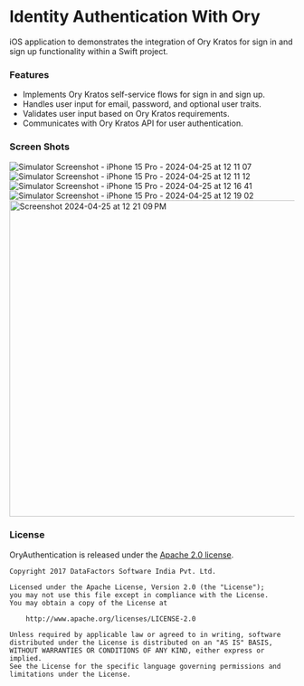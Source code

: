 # Identity Authentication With Ory
iOS application to demonstrates the integration of Ory Kratos for sign in and sign up functionality within a Swift project.

### Features
* Implements Ory Kratos self-service flows for sign in and sign up.
* Handles user input for email, password, and optional user traits.
* Validates user input based on Ory Kratos requirements.
* Communicates with Ory Kratos API for user authentication.

### Screen Shots


![Simulator Screenshot - iPhone 15 Pro - 2024-04-25 at 12 11 07](https://github.com/sandhil/OryAuthentication/assets/27997456/04b2b2d7-0e77-4982-9ae5-f2d0e3344658)
![Simulator Screenshot - iPhone 15 Pro - 2024-04-25 at 12 11 12](https://github.com/sandhil/OryAuthentication/assets/27997456/806346d5-3297-4093-b1e3-7b693826b17b)
![Simulator Screenshot - iPhone 15 Pro - 2024-04-25 at 12 16 41](https://github.com/sandhil/OryAuthentication/assets/27997456/ddb739f0-3367-4840-8b7f-8862b3a161ba)
![Simulator Screenshot - iPhone 15 Pro - 2024-04-25 at 12 19 02](https://github.com/sandhil/OryAuthentication/assets/27997456/093af99f-4605-431e-9bde-4a6adc361de1)
<img width="559" alt="Screenshot 2024-04-25 at 12 21 09 PM" src="https://github.com/sandhil/OryAuthentication/assets/27997456/eb0f74f0-a64f-419b-a650-4490fbff1469">



### License

OryAuthentication is released under the [Apache 2.0 license](LICENSE).

```
Copyright 2017 DataFactors Software India Pvt. Ltd.

Licensed under the Apache License, Version 2.0 (the "License");
you may not use this file except in compliance with the License.
You may obtain a copy of the License at

    http://www.apache.org/licenses/LICENSE-2.0

Unless required by applicable law or agreed to in writing, software
distributed under the License is distributed on an "AS IS" BASIS,
WITHOUT WARRANTIES OR CONDITIONS OF ANY KIND, either express or implied.
See the License for the specific language governing permissions and
limitations under the License.
 ```
